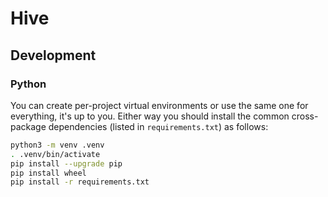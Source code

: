# Hive

## Development

### Python

You can create per-project virtual environments or use the same one for
everything, it's up to you.  Either way you should install the common
cross-package dependencies (listed in `requirements.txt`) as follows:

```sh
python3 -m venv .venv
. .venv/bin/activate
pip install --upgrade pip
pip install wheel
pip install -r requirements.txt
```
